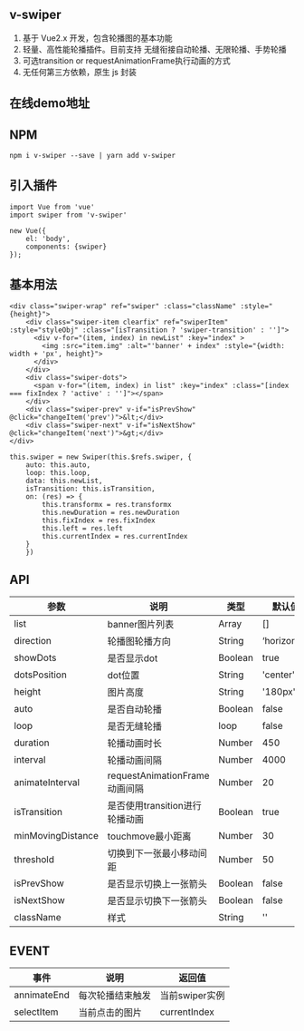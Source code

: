 ## v-swiper

1. 基于 Vue2.x 开发，包含轮播图的基本功能
2. 轻量、高性能轮播插件。目前支持 无缝衔接自动轮播、无限轮播、手势轮播
3. 可选transition or requestAnimationFrame执行动画的方式
4. 无任何第三方依赖，原生 js 封装

## 在线demo地址

## NPM

```
npm i v-swiper --save | yarn add v-swiper
```

## 引入插件

```
import Vue from 'vue'
import swiper from 'v-swiper'

new Vue({
    el: 'body',
    components: {swiper}
});
```

## 基本用法

```
<div class="swiper-wrap" ref="swiper" :class="className" :style="{height}">
    <div class="swiper-item clearfix" ref="swiperItem" :style="styleObj" :class="[isTransition ? 'swiper-transition' : '']">
      <div v-for="(item, index) in newList" :key="index" >
        <img :src="item.img" :alt="'banner' + index" :style="{width: width + 'px', height}">
      </div>
    </div>
    <div class="swiper-dots">
      <span v-for="(item, index) in list" :key="index" :class="[index === fixIndex ? 'active' : '']"></span>
    </div>
    <div class="swiper-prev" v-if="isPrevShow" @click="changeItem('prev')">&lt;</div>
    <div class="swiper-next" v-if="isNextShow" @click="changeItem('next')">&gt;</div>
</div>

this.swiper = new Swiper(this.$refs.swiper, {
    auto: this.auto,
    loop: this.loop,
    data: this.newList,
    isTransition: this.isTransition,
    on: (res) => {
        this.transformx = res.transformx
        this.newDuration = res.newDuration
        this.fixIndex = res.fixIndex
        this.left = res.left
        this.currentIndex = res.currentIndex
    }
    })
```



## API

| 参数               |        说明                  | 类型    | 默认值       |
| ---               |         ---                  | ---    | ---         |
| list              | banner图片列表                | Array   | []          |
| direction         | 轮播图轮播方向                 | String  | ‘horizontal’ |
| showDots          | 是否显示dot                   | Boolean | true     |
| dotsPosition      | dot位置                      | String  | 'center'     |
| height            | 图片高度                      | String  | '180px'    |
| auto              | 是否自动轮播                   | Boolean | false     |
| loop              | 是否无缝轮播                   | loop    | false     |
| duration          | 轮播动画时长                   | Number  | 450       |
| interval          | 轮播动画间隔                   | Number  | 4000     |
| animateInterval   | requestAnimationFrame动画间隔 | Number  | 20        |
| isTransition      | 是否使用transition进行轮播动画  | Boolean | true     |
| minMovingDistance | touchmove最小距离             | Number  | 30        |
| threshold         | 切换到下一张最小移动间距         | Number  | 50        |
| isPrevShow        | 是否显示切换上一张箭头           | Boolean | false     |
| isNextShow        | 是否显示切换下一张箭头           | Boolean | false     |
| className         | 样式                          | String  | ''        |


## EVENT

| 事件               |        说明                  |  返回值      |
| ---               |         ---                  | -----         |
| annimateEnd              | 每次轮播结束触发         |  当前swiper实例 |
| selectItem              | 当前点击的图片            |  currentIndex |